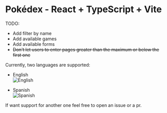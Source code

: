 # Pokédex - React + TypeScript + Vite


TODO:
- Add filter by name
- Add available games
- Add available forms
- ~~Don't let users to enter pages greater than the maximum or below the first one~~


Currently, two languages are supported:

- English\
  ![English](https://github.com/sercho80/reactdex/assets/46472925/9f23689c-9c37-456f-90c9-9c84a3ad1d92)

- Spanish\
  ![Spanish](https://github.com/sercho80/reactdex/assets/46472925/215a7147-1215-40c1-b2fc-29e5b90afdb3)


If want support for another one feel free to open an issue or a pr.
